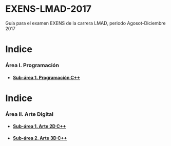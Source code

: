 # EXENS-LMAD-2017 #
Guía para el examen EXENS de la carrera LMAD, periodo Agosot-Diciembre 2017

# Indice #
### Área I. Programación ##
* #### [Sub-área 1. Programación C++](Area1/Subarea1.md) ####

# Indice #
### Área II. Arte Digital ##
* #### [Sub-área 1. Arte 2D C++](Area2/Subarea1.md) ####
* #### [Sub-área 2. Arte 3D C++](Area2/Subarea2.md) ####

